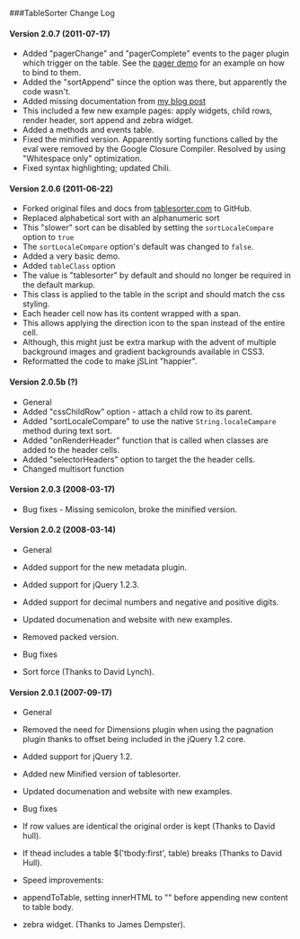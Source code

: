 ###TableSorter Change Log

#### Version 2.0.7 (2011-07-17)

* Added "pagerChange" and "pagerComplete" events to the pager plugin which trigger on the table. See the [pager demo](http://mottie.github.com/tablesorter/docs/example-pager.html) for an example on how to bind to them.
* Added the "sortAppend" since the option was there, but apparently the code wasn't.
* Added missing documentation from [my blog post](http://wowmotty.blogspot.com/2011/06/jquery-tablesorter-missing-docs.html)
 * This included a few new example pages: apply widgets, child rows, render header, sort append and zebra widget.
 * Added a methods and events table.
* Fixed the minified version. Apparently sorting functions called by the eval were removed by the Google Closure Compiler. Resolved by using "Whitespace only" optimization.
* Fixed syntax highlighting; updated Chili.

#### Version 2.0.6 (2011-06-22)

* Forked original files and docs from [tablesorter.com](http://tablesorter.com) to GitHub.
* Replaced alphabetical sort with an alphanumeric sort
 * This "slower" sort can be disabled by setting the `sortLocaleCompare` option to `true`
 * The `sortLocaleCompare` option's default was changed to `false`.
 * Added a very basic demo.
* Added `tableClass` option
 * The value is "tablesorter" by default and should no longer be required in the default markup.
 * This class is applied to the table in the script and should match the css styling.
* Each header cell now has its content wrapped with a span.
 * This allows applying the direction icon to the span instead of the entire cell.
 * Although, this might just be extra markup with the advent of multiple background images and gradient backgrounds available in CSS3.
* Reformatted the code to make jSLint "happier".

#### Version 2.0.5b (?)

* General
 * Added "cssChildRow" option - attach a child row to its parent.
 * Added "sortLocaleCompare" to use the native `String.localeCampare` method during text sort.
 * Added "onRenderHeader" function that is called when classes are added to the header cells.
 * Added "selectorHeaders" option to target the the header cells.
 * Changed multisort function

#### Version 2.0.3 (2008-03-17)

* Bug fixes - Missing semicolon, broke the minified version.

#### Version 2.0.2 (2008-03-14)

* General
 * Added support for the new metadata plugin.
 * Added support for jQuery 1.2.3.
 * Added support for decimal numbers and negative and positive digits.
 * Updated documenation and website with new examples.
 * Removed packed version.

* Bug fixes
 * Sort force (Thanks to David Lynch).

#### Version 2.0.1 (2007-09-17)

* General
 * Removed the need for Dimensions plugin when using the pagnation plugin thanks to offset being included in the jQuery 1.2 core.
 * Added support for jQuery 1.2.
 * Added new Minified version of tablesorter.
 * Updated documenation and website with new examples.

* Bug fixes
 * If row values are identical the original order is kept (Thanks to David hull).
 * If thead includes a table $('tbody:first', table) breaks (Thanks to David Hull).

* Speed improvements:
 * appendToTable, setting innerHTML to "" before appending new content to table body.
 * zebra widget. (Thanks to James Dempster).
